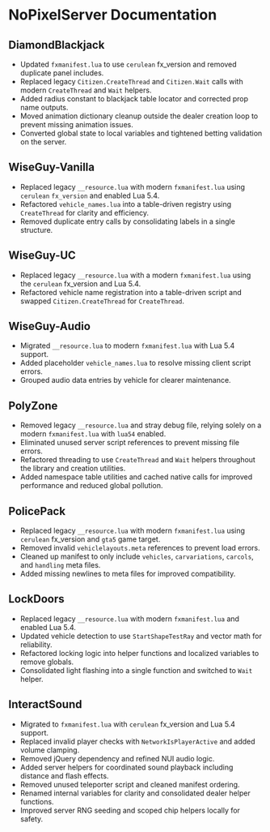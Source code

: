 # NoPixelServer Documentation

## DiamondBlackjack
- Updated `fxmanifest.lua` to use `cerulean` fx_version and removed duplicate panel includes.
- Replaced legacy `Citizen.CreateThread` and `Citizen.Wait` calls with modern `CreateThread` and `Wait` helpers.
- Added radius constant to blackjack table locator and corrected prop name outputs.
- Moved animation dictionary cleanup outside the dealer creation loop to prevent missing animation issues.
- Converted global state to local variables and tightened betting validation on the server.

## WiseGuy-Vanilla
- Replaced legacy `__resource.lua` with modern `fxmanifest.lua` using `cerulean` `fx_version` and enabled Lua 5.4.
- Refactored `vehicle_names.lua` into a table-driven registry using `CreateThread` for clarity and efficiency.
- Removed duplicate entry calls by consolidating labels in a single structure.

## WiseGuy-UC
- Replaced legacy `__resource.lua` with a modern `fxmanifest.lua` using the `cerulean` fx_version and Lua 5.4.
- Refactored vehicle name registration into a table-driven script and swapped `Citizen.CreateThread` for `CreateThread`.

## WiseGuy-Audio
- Migrated `__resource.lua` to modern `fxmanifest.lua` with Lua 5.4 support.
- Added placeholder `vehicle_names.lua` to resolve missing client script errors.
- Grouped audio data entries by vehicle for clearer maintenance.

## PolyZone
- Removed legacy `__resource.lua` and stray debug file, relying solely on a modern `fxmanifest.lua` with `lua54` enabled.
- Eliminated unused server script references to prevent missing file errors.
- Refactored threading to use `CreateThread` and `Wait` helpers throughout the library and creation utilities.
- Added namespace table utilities and cached native calls for improved performance and reduced global pollution.

## PolicePack
- Replaced legacy `__resource.lua` with modern `fxmanifest.lua` using `cerulean` fx_version and `gta5` game target.
- Removed invalid `vehiclelayouts.meta` references to prevent load errors.
- Cleaned up manifest to only include `vehicles`, `carvariations`, `carcols`, and `handling` meta files.
- Added missing newlines to meta files for improved compatibility.

## LockDoors
- Replaced legacy `__resource.lua` with modern `fxmanifest.lua` and enabled Lua 5.4.
- Updated vehicle detection to use `StartShapeTestRay` and vector math for reliability.
- Refactored locking logic into helper functions and localized variables to remove globals.
- Consolidated light flashing into a single function and switched to `Wait` helper.

## InteractSound
- Migrated to `fxmanifest.lua` with `cerulean` fx_version and Lua 5.4 support.
- Replaced invalid player checks with `NetworkIsPlayerActive` and added volume clamping.
- Removed jQuery dependency and refined NUI audio logic.
- Added server helpers for coordinated sound playback including distance and flash effects.
- Removed unused teleporter script and cleaned manifest ordering.
- Renamed internal variables for clarity and consolidated dealer helper functions.
- Improved server RNG seeding and scoped chip helpers locally for safety.

